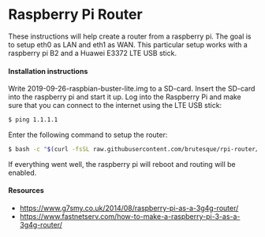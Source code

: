 # Raspberry Pi Router

These instructions will help create a router from a raspberry pi. The goal is to setup eth0 as LAN and eth1 as WAN.
This particular setup works with a raspberry pi B2 and a Huawei E3372 LTE USB stick. 


#### Installation instructions
Write 2019-09-26-raspbian-buster-lite.img to a SD-card. Insert the SD-card into the raspberry pi and start it up.
Log into the Raspberry Pi and make sure that you can connect to the internet using the LTE USB stick:
```bash
$ ping 1.1.1.1
```

Enter the following command to setup the router:
```bash
$ bash -c "$(curl -fsSL raw.githubusercontent.com/brutesque/rpi-router/master/install.sh)"
```

If everything went well, the raspberry pi will reboot and routing will be enabled.

#### Resources
- https://www.g7smy.co.uk/2014/08/raspberry-pi-as-a-3g4g-router/
- https://www.fastnetserv.com/how-to-make-a-raspberry-pi-3-as-a-3g4g-router/
